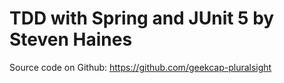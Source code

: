 # TDD with Spring and JUnit 5 by Steven Haines

Source code on Github: https://github.com/geekcap-pluralsight
